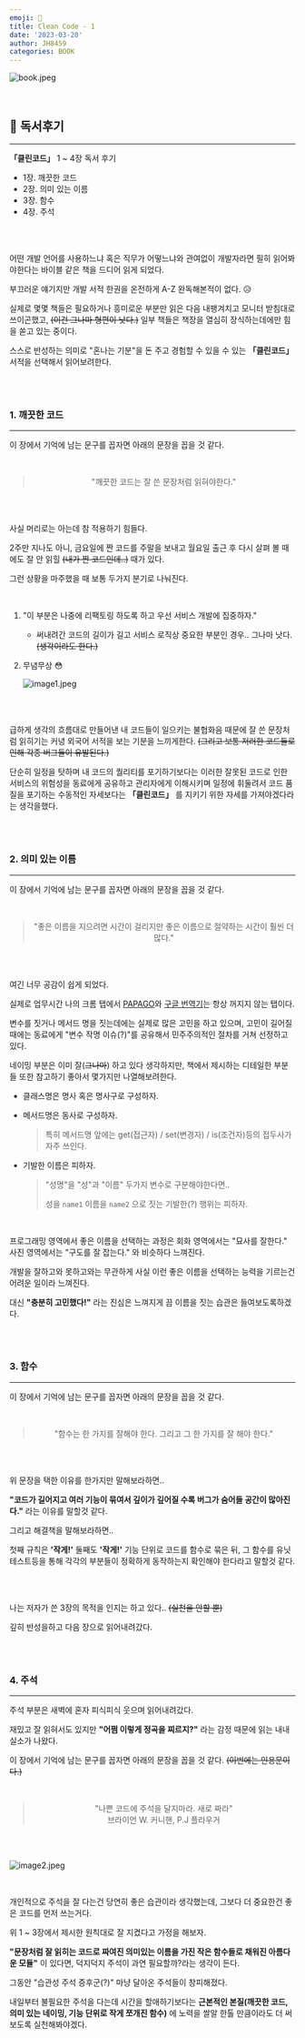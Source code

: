 ```yaml
---
emoji: 📖
title: Clean Code - 1
date: '2023-03-20'
author: JH8459
categories: BOOK
---
```


![book.jpeg](book.jpeg)

<br>

## 📓 독서후기

---

**「클린코드」** 1 ~ 4장 독서 후기

- 1장. 깨끗한 코드
- 2장. 의미 있는 이름
- 3장. 함수
- 4장. 주석

<br>
<br>

어떤 개발 언어를 사용하느냐 혹은 직무가 어떻느냐와 관여없이 개발자라면 필히 읽어봐야한다는 바이블 같은 책을 드디어 읽게 되었다.

부끄러운 얘기지만 개발 서적 한권을 온전하게 A-Z 완독해본적이 없다. 😥

실제로 몇몇 책들은 필요하거나 흥미로운 부분만 읽은 다음 내팽겨치고 모니터 받침대로 쓰이곤했고, ~~(이건 그나마 형편이 낫다.)~~ 일부 책들은 책장을 열심히 장식하는데에만 힘을 쏟고 있는 중이다.

스스로 반성하는 의미로 "혼나는 기분"을 돈 주고 경험할 수 있을 수 있는 **「클린코드」** 서적을 선택해서 읽어보려한다.

<br>
<br>

### 1. 깨끗한 코드

---

이 장에서 기억에 남는 문구를 꼽자면 아래의 문장을 꼽을 것 같다.

<br>

> <center>"깨끗한 코드는 잘 쓴 문장처럼 읽혀야한다."</center>

<br>
<br>

사실 머리로는 아는데 참 적용하기 힘들다.

2주만 지나도 아니, 금요일에 짠 코드를 주말을 보내고 월요일 출근 후 다시 살펴 볼 때에도 잘 안 읽힐 ~~(내가 짠 코드인데..)~~ 때가 있다.

그런 상황을 마주했을 때 보통 두가지 분기로 나눠진다.

<br>

1. "이 부분은 나중에 리팩토링 하도록 하고 우선 서비스 개발에 집중하자."

   - 써내려간 코드의 길이가 길고 서비스 로직상 중요한 부분인 경우.. 그나마 낫다. ~~(생각이라도 한다.)~~

2. 무념무상 😳

   ![image1.jpeg](image1.jpeg)

<br>
<br>

급하게 생각의 흐름대로 만들어낸 내 코드들이 일으키는 불협화음 때문에 잘 쓴 문장처럼 읽히기는 커녕 외국어 서적을 보는 기분을 느끼게한다. ~~(그리고 보통 저러한 코드들로 인해 각종 버그들이 유발된다.)~~

단순히 일정을 탓하며 내 코드의 퀄리티를 포기하기보다는 이러한 잘못된 코드로 인한 서비스의 위험성을 동료에게 공유하고 관리자에게 이해시키며 일정에 휘둘려서 코드 품질을 포기하는 수동적인 자세보다는 **「클린코드」** 를 지키기 위한 자세를 가져야겠다라는 생각을했다.

<br>
<br>

### 2. 의미 있는 이름

---

이 장에서 기억에 남는 문구를 꼽자면 아래의 문장을 꼽을 것 같다.

<br>

> <center>"좋은 이름을 지으려면 시간이 걸리지만 좋은 이름으로 절약하는 시간이 훨씬 더 많다."</center>

<br>
<br>

여긴 너무 공감이 쉽게 되었다.

실제로 업무시간 나의 크롬 탭에서 <a href="https://papago.naver.com/" target="_blank">PAPAGO</a>와 <a href="https://translate.google.co.kr/?hl=ko" target="_blank">구글 번역기</a>는 항상 꺼지지 않는 탭이다.

변수를 짓거나 메서드 명을 짓는데에는 실제로 많은 고민을 하고 있으며, 고민이 길어질 때에는 동료에게 "변수 작명 이슈(?)"를 공유해서 민주주의적인 절차를 거쳐 선정하고 있다.

네이밍 부분은 이미 잘(~~그나마~~) 하고 있다 생각하지만, 책에서 제시하는 디테일한 부분들 또한 참고하기 좋아서 몇가지만 나열해보려한다.

- 클래스명은 명사 혹은 명사구로 구성하자.

- 메서드명은 동사로 구성하자.

  > 특히 메서드명 앞에는 get(접근자) / set(변경자) / is(조건자)등의 접두사가 자주 쓰인다.

- 기발한 이름은 피하자.
  > "성명"을 "성"과 "이름" 두가지 변수로 구분해야한다면..
  >
  > 성을 `name1` 이름을 `name2` 으로 짓는 기발한(?) 행위는 피하자.

<br>

프로그래밍 영역에서 좋은 이름을 선택하는 과정은 회화 영역에서는 "묘사를 잘한다." 사진 영역에서는 "구도를 잘 잡는다." 와 비슷하다 느껴진다.

개발을 잘하고와 못하고와는 무관하게 사실 이런 좋은 이름을 선택하는 능력을 기르는건 어려운 일이라 느껴진다.

대신 **"충분히 고민했다!"** 라는 진심은 느껴지게 끔 이름을 짓는 습관은 들여보도록하겠다.

<br>
<br>

### 3. 함수

---

이 장에서 기억에 남는 문구를 꼽자면 아래의 문장을 꼽을 것 같다.

<br>

> <center>"함수는 한 가지를 잘해야 한다. 그리고 그 한 가지를 잘 해야 한다."</center>

<br>
<br>

위 문장을 택한 이유를 한가지만 말해보라하면..

**"코드가 길어지고 여러 기능이 묶여서 깊이가 깊어질 수록 버그가 숨어들 공간이 많아진다."** 라는 이유를 말할것 같다.

그리고 해결책을 말해보라하면..

첫째 규칙은 **'작게!'** 둘째도 **'작게!'** 기능 단위로 코드를 함수로 묶은 뒤, 그 함수를 유닛 테스트등을 통해 각각의 부분들이 정확하게 동작하는지 확인해야 한다라고 말할것 같다.

<br>
<br>

나는 저자가 쓴 3장의 목적을 인지는 하고 있다.. ~~(실천을 안할 뿐)~~

깊히 반성을하고 다음 장으로 읽어내려갔다.

<br>
<br>

### 4. 주석

---

주석 부분은 새벽에 혼자 피식피식 웃으며 읽어내려갔다.

재밌고 잘 읽혀서도 있지만 **"어쩜 이렇게 정곡을 찌르지?"** 라는 감정 때문에 읽는 내내 실소가 나왔다.

이 장에서 기억에 남는 문구를 꼽자면 아래의 문장을 꼽을 것 같다. ~~(이번에는 인용문이다.)~~

<br>

> <center>"나쁜 코드에 주석을 달지마라. 새로 짜라"</center>
>
> <center>브라이언 W. 커니핸, P.J 플라우거</center>

<br>
<br>

![image2.jpeg](image2.jpeg)

<br>

개인적으로 주석을 잘 다는건 당연히 좋은 습관이라 생각했는데, 그보다 더 중요한건 좋은 코드를 먼저 쓰는거다.

위 1 ~ 3장에서 제시한 원칙대로 잘 지켰다고 가정을 해보자.

**"문장처럼 잘 읽히는 코드로 짜여진 의미있는 이름을 가진 작은 함수들로 채워진 아름다운 모듈"** 이 있다면, 덕지덕지 주석이 과연 필요할까?라는 생각이 든다.

그동안 "습관성 주석 증후군(?)" 마냥 달아온 주석들이 창피해졌다.

내일부터 불필요한 주석을 다는데 시간을 할애하기보다는 **근본적인 본질(깨끗한 코드, 의미 있는 네이밍, 기능 단위로 작게 쪼개진 함수)** 에 노력을 쌀알 한톨 만큼이라도 더 써보도록 실천해봐야겠다.

<br>
<br>

```toc

```
